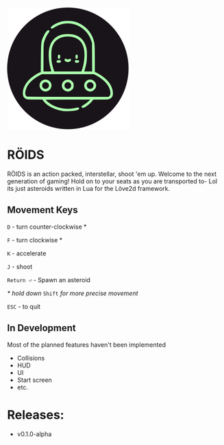 ![alien ufo](./assets/roids.svg)
# RÖIDS
RÖIDS is an action packed, interstellar, shoot 'em up. Welcome to the next generation of gaming! Hold on to your seats as you are transported to- Lol its just asteroids written in Lua for the Löve2d framework.

## Movement Keys
`D` - turn counter-clockwise \*

`F` - turn clockwise \*

`K` - accelerate

`J` - shoot

`Return ⏎` - Spawn an asteroid

*\* hold down* `Shift` *for more precise movement*

`ESC` - to quit

## In Development
Most of the planned features haven't been implemented
* Collisions
* HUD
* UI
* Start screen
* etc.

# Releases:
* v0.1.0-alpha
